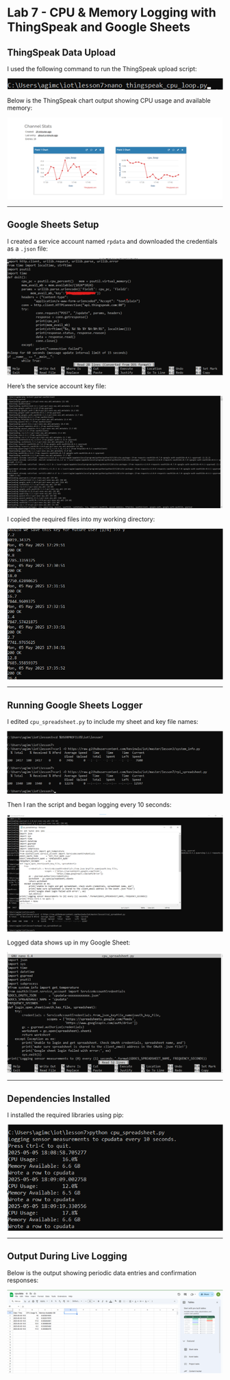 # Lab 7 - CPU & Memory Logging with ThingSpeak and Google Sheets

## ThingSpeak Data Upload

I used the following command to run the ThingSpeak upload script:

![lab7-1](https://github.com/acana68/Engineering-Design-VI/blob/main/Lab7/lab7%231.png?raw=true)

Below is the ThingSpeak chart output showing CPU usage and available memory:

![field1-field2chart](https://github.com/acana68/Engineering-Design-VI/blob/main/Lab7/field1-field2chart.png?raw=true)

---

## Google Sheets Setup

I created a service account named `rpdata` and downloaded the credentials as a `.json` file:

![lab7-2](https://github.com/acana68/Engineering-Design-VI/blob/main/Lab7/lab7%232.png?raw=true)

Here’s the service account key file:

![lab7-3](https://github.com/acana68/Engineering-Design-VI/blob/main/Lab7/lab7%233.png?raw=true)

I copied the required files into my working directory:

![lab7-4](https://github.com/acana68/Engineering-Design-VI/blob/main/Lab7/lab7%234.png?raw=true)

---

## Running Google Sheets Logger

I edited `cpu_spreadsheet.py` to include my sheet and key file names:

![lab7-5](https://github.com/acana68/Engineering-Design-VI/blob/main/Lab7/lab7%235.png?raw=true)

Then I ran the script and began logging every 10 seconds:

![lab7-6](https://github.com/acana68/Engineering-Design-VI/blob/main/Lab7/lab7%236.png?raw=true)

Logged data shows up in my Google Sheet:

![lab7-7](https://github.com/acana68/Engineering-Design-VI/blob/main/Lab7/lab7%237.png?raw=true)

---

## Dependencies Installed

I installed the required libraries using pip:

![lab7-8](https://github.com/acana68/Engineering-Design-VI/blob/main/Lab7/lab7%238.png?raw=true)

---

## Output During Live Logging

Below is the output showing periodic data entries and confirmation responses:

![lab7-9](https://github.com/acana68/Engineering-Design-VI/blob/main/Lab7/lab7%239.png?raw=true)
